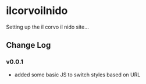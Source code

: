 # ilcorvoilnido

Setting up the il corvo il nido site...

## Change Log
### v0.0.1 
* added some basic JS to switch styles based on URL